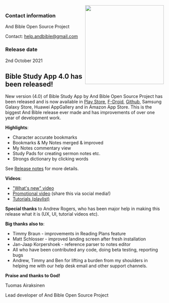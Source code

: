 <img align="right" width="250" height="250" src="https://user-images.githubusercontent.com/5811789/135705995-ddd550f6-efce-47ef-a3d8-d1ec7ae648fe.png">

### Contact information
And Bible Open Source Project

Contact: [help.andbible@gmail.com](mailto:help.andbible@gmail.com)

### Release date
2nd October 2021

## Bible Study App 4.0 has been released!
New version (4.0) of Bible Study App by And Bible Open Source Project has been released and is now available in [Play Store](https://play.google.com/store/apps/details?id=net.bible.android.activity), [F-Droid](https://f-droid.org/packages/net.bible.android.activity/), [Github](https://github.com/AndBible/and-bible/releases), Samsung Galaxy Store, Huawei AppGallery and in Amazon App Store. This is the biggest And Bible release ever made and has improvements of over one year of development work. 

**Highlights**:
* Character accurate bookmarks
* Bookmarks & My Notes merged & improved
* My Notes commentary view
* Study Pads for creating sermon notes etc.
* Strongs dictionary by clicking words

See [Release notes](https://github.com/AndBible/and-bible/wiki/v4.0-Release-Notes) for more details.

**Videos**:
* ["What's new" video](https://youtu.be/f2cf6-7liMo) 
* [Promotional video](https://youtu.be/xf7m4rSuxGw) (share this via social media!) 
* [Tutorials (playlist)](https://www.youtube.com/playlist?list=PLD-W_Iw-N2Mn5N3KSmNsb2IuBbR1XVLke) 

**Special thanks** to Andrew Rogers, who has been major help in making this release what it is (UX, UI, tutorial videos etc).  

**Big thanks also to**:
* Timmy Braun - improvements in Reading Plans feature
* Matt Schlosser - improved landing screen after fresh installation
* Jan-Jaap Korpershoek - reference parser to notes editor
* All who have been contributed any code, doing beta testing, reporting bugs
* Andrew, Timmy and Ben for lifting a burden from my shoulders in helping me with our help desk email and other support channels. 

**Praise and thanks to God!**

Tuomas Airaksinen

Lead developer of And Bible Open Source Project
